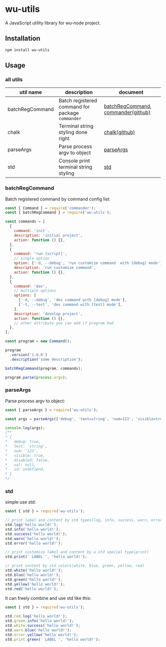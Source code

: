 # wu-utils

A JavaScript utility library for wu-node project.

## Installation

```bash
npm install wu-utils
```

## Usage

### all utils

| util name | description | document |
|----|----|----|
| batchRegCommand | Batch registered command for package `commander` | [batchRegCommand](#batchRegCommand), [commander(github)](https://github.com/tj/commander.js#installation) |
| chalk | Terminal string styling done right | [chalk(github)](https://github.com/chalk/chalk) |
| parseArgs | Parse process argv to object | [parseArgs](#parseArgs) |
| std | Console print terminal string styling | [std](#parseArgs) |

### batchRegCommand

Batch registered command by command config list:

```javascript
const { Command } = require('commander');
const { batchRegCommand } = require('wu-utils');

const commands = [
  {
    command: 'init',
    description: 'initial project',
    action: function () {},
  },
  {
    command: 'run [script]',
    // single option
    option: ['-d, --debug', 'run customize command  with [debug] mode'],
    description: 'run customize command',
    action: function () {},
  },
  {
    command: 'dev',
    // multiple options
	options: [
	  ['-d, --debug', 'dev command with [debug] mode'],
	  ['-t, --test', 'dev command with [test] mode'],
	],
	description: 'develop project',
	action: function () {},
    // other attribute you can add if program had
  },
];

const program = new Command();

program
  .version('1.0.0')
  .description('some description');

batchRegCommand(program, commands);

program.parse(process.argv);
```

### parseArgs

Parse process argv to object:

```javascript
const { parseArgs } = require('wu-utils');

const args = parseArgs(['debug', 'text=string', 'num=123', 'visible=true', 'disabled=false', 'val=null', 'id=undefined']);

console.log(args);
/**
* {
*   debug: true,
*   test: 'string',
*   num: '123',
*   visible: true,
*   disabled: false,
*   val: null,
*   id: undefiend,
* }
*/
```

### std

simple use std:

```javascript
const { std } = require('wu-utils');

// print label and content by std types(log, info, success, warn, error)
std.log('hello world!');
std.info('hello world!');
std.success('hello world!');
std.warn('hello world!');
std.error('hello world!');

// print customize label and content by a std special type(print)
std.print(' LABEL ', 'hello world!');

// print content by std colors(white, blue, green, yellow, red)
std.white('hello world!');
std.blue('hello world!');
std.green('hello world!');
std.yellow('hello world!');
std.red('hello world!');
```

It can freely combine and use std like this:

```javascript
const { std } = require('wu-utils');

std.red.log('hello world!');
std.green.info('hello world!');
std.white.success('hello world!');
std.warn.blue('hello world!');
std.error.yellow('hello world!');
std.print.green(' LABEL ', 'hello world!');
```